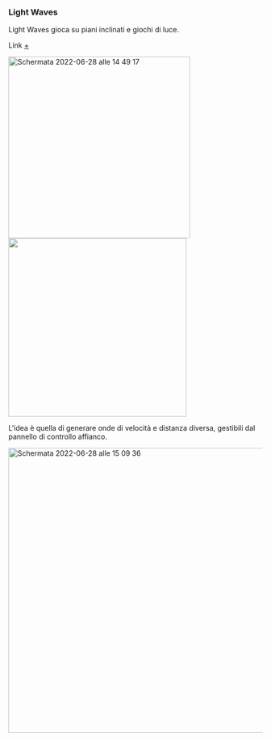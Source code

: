 ### Light Waves 

Light Waves gioca su piani inclinati e giochi di luce.

Link [+](https://editor.p5js.org/AriannaTerenzi/full/kUEwYG6jb)

<img width="360" alt="Schermata 2022-06-28 alle 14 49 17" src="https://user-images.githubusercontent.com/101118175/176183327-6aba6dae-72d0-407e-9341-60e42756b017.png"> <img width="353" alt=" " src="https://user-images.githubusercontent.com/101118175/176185744-ec6f0d16-a4bd-40cf-b1f1-7f74c3da99e4.png">

L'idea è quella di generare onde di velocità e distanza diversa, gestibili dal pannello di controllo affianco. 

<img width="564" alt="Schermata 2022-06-28 alle 15 09 36" src="https://user-images.githubusercontent.com/101118175/176186769-9d936048-1aed-4d73-a28e-f98ba5240f72.png">
